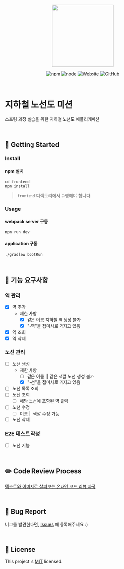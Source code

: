 <p align="center">
    <img width="200px;" src="https://raw.githubusercontent.com/woowacourse/atdd-subway-admin-frontend/master/images/main_logo.png"/>
</p>
<p align="center">
  <img alt="npm" src="https://img.shields.io/badge/npm-%3E%3D%205.5.0-blue">
  <img alt="node" src="https://img.shields.io/badge/node-%3E%3D%209.3.0-blue">
  <a href="https://techcourse.woowahan.com/c/Dr6fhku7" alt="woowacuorse subway">
    <img alt="Website" src="https://img.shields.io/website?url=https%3A%2F%2Fedu.nextstep.camp%2Fc%2FR89PYi5H">
  </a>
  <img alt="GitHub" src="https://img.shields.io/github/license/woowacourse/atdd-subway-map">
</p>

<br>

# 지하철 노선도 미션
스프링 과정 실습을 위한 지하철 노선도 애플리케이션

<br>

## 🚀 Getting Started

### Install
#### npm 설치
```
cd frontend
npm install
```
> `frontend` 디렉토리에서 수행해야 합니다.

### Usage
#### webpack server 구동
```
npm run dev
```
#### application 구동
```
./gradlew bootRun
```
<br>

## 🚟 기능 요구사항 
### 역 관리
- [x] 역 추가
  - 제한 사항
    - [x] 같은 이름 지하철 역 생성 불가
    - [x] "-역"을 접미사로 가지고 있음
- [x] 역 조회
- [x] 역 삭제

### 노선 관리 
- [ ] 노선 생성
  - 제한 사항
    - [ ] 같은 이름 || 같은 색깔 노선 생성 불가
    - [x] "-선"을 접미사로 가지고 있음
- [ ] 노선 목록 조희
- [ ] 노선 조희 
  - [ ] 해당 노선에 포함된 역 출력 
- [ ] 노선 수정
  - [ ] 이름 || 색깔 수정 가능
- [ ] 노선 삭제 

### E2E 테스트 작성
- [ ] 노선 기능

<br>

## ✏️ Code Review Process
[텍스트와 이미지로 살펴보는 온라인 코드 리뷰 과정](https://github.com/next-step/nextstep-docs/tree/master/codereview)

<br>

## 🐞 Bug Report

버그를 발견한다면, [Issues](https://github.com/woowacourse/atdd-subway-map/issues) 에 등록해주세요 :)

<br>

## 📝 License

This project is [MIT](https://github.com/woowacourse/atdd-subway-map/blob/master/LICENSE) licensed.
